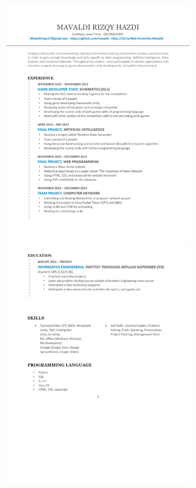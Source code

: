 ![page-1](<CV Mavaldi Rizqy Hazdi_page-0001.jpg>)
![page-2](<CV Mavaldi Rizqy Hazdi_page-0002.jpg>)
